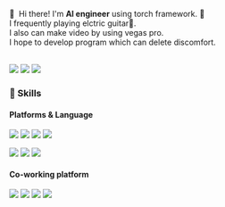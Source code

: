 <p>
  👋&nbsp; Hi there! I'm <b>AI engineer</b> using torch framework. 🚀<br/>
  I frequently playing elctric guitar🎸. <br/>
  I also can make video by using vegas pro. <br/>
  I hope to develop program which can delete discomfort.  <br/><br/>
</p>

<p>
  <a href="https://blog.naver.com/7tkfkd/" target="_blank"><img src="https://img.shields.io/badge/Blog-DD0B78?style=flat-square&logo=GitHub%20Sponsors&logoColor=white"/></a>
  <a href="mailto:7tlsdlf@gmail.com" target="_blank"><img src="https://img.shields.io/badge/7tlsdlf@gmail.com-EA4335?style=flat-square&logo=Gmail&logoColor=white"/></a>
  <a href="https://www.facebook.com/ksm0517" target="_blank"><img src="https://img.shields.io/badge/Facebook-1877F2?style=flat-square&logo=facebook&logoColor=white"/></a>
</p>

### 💪 Skills
#### Platforms & Language
<p>
  <img src="https://img.shields.io/badge/PyTorch-EE4C2C?style=flat-square&logo=PyTorch&logoColor=white"/>
  <img src="https://img.shields.io/badge/OpenCV-27338e?style=flat-square&logo=OpenCV&logoColor=white"/>
  <img src="https://img.shields.io/badge/Numpy-777BB4?style=flat-square&logo=numpy&logoColor=white"/>
  <img src="https://img.shields.io/badge/Pandas-2C2D72?style=flat-square&logo=pandas&logoColor=white"/>  
</p>
<p>
  <img src="https://img.shields.io/badge/C-00599C?style=flat-square&logo=c&logoColor=white"/>
  <img src="https://img.shields.io/badge/Java-007396?style=flat-square&logo=Java&logoColor=white"/>
  <img src="https://img.shields.io/badge/Python-3776AB?style=flat-square&logo=python&logoColor=white"/>
  
</p>

#### Co-working platform
<p>
  <img src="https://img.shields.io/badge/Linux-FCC624?style=flat-square&logo=linux&logoColor=black"/>
  <img src="https://img.shields.io/badge/Git-F05032?style=flat-square&logo=git&logoColor=white"/> 
  <img src="https://img.shields.io/badge/Notion-000000?style=flat-square&logo=notion&logoColor=white"/>
  <img src="https://img.shields.io/badge/Slack-4A154B?style=flat-square&logo=slack&logoColor=white"/>
</p>

<!--
**ksm0517/ksm0517** is a ✨ _special_ ✨ repository because its `README.md` (this file) appears on your GitHub profile.

Here are some ideas to get you started:

- 🔭 I’m currently working on ...
- 🌱 I’m currently learning ...
- 👯 I’m looking to collaborate on ...
- 🤔 I’m looking for help with ...
- 💬 Ask me about ...
- 📫 How to reach me: ...
- 😄 Pronouns: ...
- ⚡ Fun fact: ...
- 💖 🏄 ✨ ⛰ 
-->
